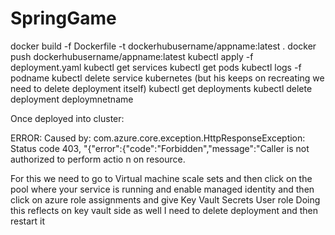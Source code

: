 # SpringGame
docker build -f Dockerfile -t dockerhubusername/appname:latest .
docker push dockerhubusername/appname:latest
kubectl apply -f deployment.yaml
kubectl get services
kubectl get pods
kubectl logs -f podname
kubectl delete service kubernetes (but his keeps on recreating we need to delete deployment itself)
kubectl get deployments
kubectl delete deployment deploymnetname

Once deployed into cluster:

ERROR: Caused by: com.azure.core.exception.HttpResponseException: Status code 403, "{"error":{"code":"Forbidden","message":"Caller is not authorized to perform actio
n on resource.

For this we need to go to Virtual machine scale sets and then click on the pool where your service is running
and enable managed identity and then click on azure role assignments and give Key Vault Secrets User role
Doing this reflects on key vault side as well
I need to delete deployment and then restart it 

